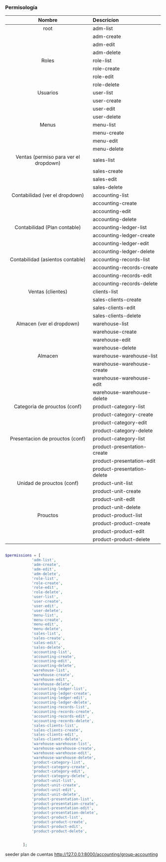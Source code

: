 ### Permisología



| Nombre      | Descricíon |
| :-----------: | :----------- |
|root       | adm-list       |
|    | adm-create        |
|    | adm-edit        |
|    | adm-delete        |
| Roles      | role-list       |
|    | role-create        |
|    | role-edit        |
|    | role-delete        |
| Usuarios      | user-list       |
|    | user-create        |
|    | user-edit        |
|    | user-delete        |
| Menus      | menu-list       |
|    | menu-create        |
|    | menu-edit        |
|    | menu-delete        |
| Ventas (permiso para ver el dropdown)      | sales-list       |
|    | sales-create        |
|    | sales-edit        |
|    | sales-delete        |
| Contabilidad (ver el dropdown)      | accounting-list       |
|    | accounting-create        |
|    | accounting-edit        |
|    | accounting-delete        |
| Contabilidad (Plan contable)      | accounting-ledger-list       |
|    | accounting-ledger-create        |
|    | accounting-ledger-edit        |
|    | accounting-ledger-delete        |
| Contabilidad (asientos contable)      | accounting-records-list       |
|    | accounting-records-create        |
|    | accounting-records-edit        |
|    | accounting-records-delete        |
| Ventas (clientes)      | clients-list       |
|    | sales-clients-create        |
|    | sales-clients-edit        |
|    | sales-clients-delete        |
| Almacen (ver el dropdown)      | warehouse-list       |
|    | warehouse-create        |
|    | warehouse-edit        |
|    | warehouse-delete        |
| Almacen      | warehouse-warehouse-list       |
|    | warehouse-warehouse-create        |
|    | warehouse-warehouse-edit        |
|    | warehouse-warehouse-delete        |
| Categoria de prouctos (conf) | product-category-list       |
|    | product-category-create        |
|    | product-category-edit        |
|    | product-category-delete        |
| Presentacion de prouctos (conf) | product-category-list       |
|    | product-presentation-create        |
|    | product-presentation-edit        |
|    | product-presentation-delete        |
| Unidad de prouctos (conf) | product-unit-list       |
|    | product-unit-create        |
|    | product-unit-edit        |
|    | product-unit-delete        |
| Prouctos | product-product-list       |
|    | product-product-create        |
|    | product-product-edit        |
|    | product-product-delete        |







```php

$permissions = [
            'adm-list',
            'adm-create',
            'adm-edit',
            'adm-delete',
            'role-list',
            'role-create',
            'role-edit',
            'role-delete',
            'user-list',
            'user-create',
            'user-edit',
            'user-delete',
            'menu-list',
            'menu-create',
            'menu-edit',
            'menu-delete',
            'sales-list',
            'sales-create',
            'sales-edit',
            'sales-delete',
            'accounting-list',
            'accounting-create',
            'accounting-edit',
            'accounting-delete',
            'warehouse-list',
            'warehouse-create',
            'warehouse-edit',
            'warehouse-delete',
            'accounting-ledger-list',
            'accounting-ledger-create',
            'accounting-ledger-edit',
            'accounting-ledger-delete',
            'accounting-records-list',
            'accounting-records-create',
            'accounting-records-edit',
            'accounting-records-delete',
            'sales-clients-list',
            'sales-clients-create',
            'sales-clients-edit',
            'sales-clients-delete',
            'warehouse-warehouse-list',
            'warehouse-warehouse-create',
            'warehouse-warehouse-edit',
            'warehouse-warehouse-delete',
            'product-category-list',
            'product-category-create',
            'product-category-edit',
            'product-category-delete',
            'product-unit-list',
            'product-unit-create',
            'product-unit-edit',
            'product-unit-delete',
            'product-presentation-list',
            'product-presentation-create',
            'product-presentation-edit',
            'product-presentation-delete',
            'product-product-list',
            'product-product-create',
            'product-product-edit',
            'product-product-delete',
            
            
        ];

```



seeder plan de cuentas
http://127.0.0.1:8000/accounting/group-accounting